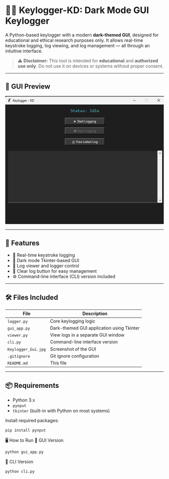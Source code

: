 # 🕵️‍♂️ Keylogger-KD: Dark Mode GUI Keylogger

A Python-based keylogger with a modern **dark-themed GUI**, designed for educational and ethical research purposes only. It allows real-time keystroke logging, log viewing, and log management — all through an intuitive interface.

> ⚠️ **Disclaimer:** This tool is intended for **educational** and **authorized use only**. Do not use it on devices or systems without proper consent.

---

## 🎨 GUI Preview

![GUI Preview](Keylogger_Gui.jpg)

---

## 🚀 Features

- 🔑 Real-time keystroke logging
- 🎨 Dark mode Tkinter-based GUI
- 📂 Log viewer and logger control
- 🧼 Clear log button for easy management
- ⚙️ Command-line interface (CLI) version included

---

## 🛠️ Files Included

| File           | Description                                   |
|----------------|-----------------------------------------------|
| `logger.py`    | Core keylogging logic                         |
| `gui_app.py`   | Dark-themed GUI application using Tkinter     |
| `viewer.py`    | View logs in a separate GUI window            |
| `cli.py`       | Command-line interface version                |
| `Keylogger_Gui.jpg` | Screenshot of the GUI                    |
| `.gitignore`   | Git ignore configuration                      |
| `README.md`    | This file                                     |

---

## 📦 Requirements

- Python 3.x
- `pynput`
- `tkinter` (built-in with Python on most systems)

Install required packages:

```bash
pip install pynput
``` 


🖥️ How to Run
🔹 GUI Version
```bash
python gui_app.py
```

🔹 CLI Version
```bash
python cli.py
```